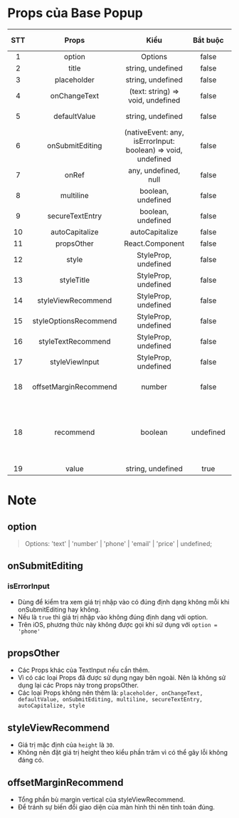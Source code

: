 # Props của Base Popup
| STT | Props | Kiểu | Bắt buộc | Mô tả | Giá trị mặc định
| :----:|:-------------:|:---------:|:-----------:|:------------------:|:------------------:|
| 1 | option | Options | false | options TextInput | text |
| 2 | title | string, undefined | false | title above TextInput | undefined |
| 3 | placeholder | string, undefined | false | placeholder TextInput | undefined |
| 4 | onChangeText | (text: string) => void, undefined | false | onChangeText TextInput | undefined |
| 5 | defaultValue | string, undefined | false | defaultValue TextInput | undefined |
| 6 | onSubmitEditing | (nativeEvent: any, isErrorInput: boolean) => void, undefined | false | onSubmitEditing TextInput | undefined |
| 7 | onRef | any, undefined, null | false | ref TextInput | |
| 8 | multiline | boolean, undefined | false | multiline TextInput | undefined |
| 9 | secureTextEntry | boolean, undefined | false | secureTextEntry TextInput | undefined |
| 10 | autoCapitalize | autoCapitalize | false | autoCapitalize | undefined |
| 11 | propsOther | React.Component<TextInputProps> | false | Props other TextInput | undefined |
| 12 | style | StyleProp<ViewStyle>, undefined | false |  style TextInput | undefined |
| 13 | styleTitle | StyleProp<TextStyle>, undefined | false | style title TextInput | undefined |
| 14 | styleViewRecommend | StyleProp<ViewStyle>, undefined | false | style view recommend | undefined |
| 15 | styleOptionsRecommend | StyleProp<ViewStyle>, undefined | false | style options recommend | undefined |
| 16 | styleTextRecommend | StyleProp<TextStyle>, undefined | false | style text recommend | undefined |
| 17 | styleViewInput | StyleProp<ViewStyle>, undefined | false | style view cover TextInput | undefined |
| 18 | offsetMarginRecommend | number | false | sum margin vertical of styleViewRecommend | 0 |
| 18 | recommend | boolean | undefined | false | show options recommend if true. Only used when `option = price` | false |
| 19 | value | string, undefined | true | value TextInput | undefined |

# Note
## option
> Options: 'text' | 'number' | 'phone' | 'email' | 'price' | undefined;
## onSubmitEditing
### isErrorInput
- Dùng để kiểm tra xem giá trị nhập vào có đúng định dạng không mỗi khi onSubmitEditing hay không.
- Nếu là `true` thì giá trị nhập vào không đúng định dạng với option.
- Trên iOS, phương thức này không được gọi khi sử dụng với `option = 'phone'`
## propsOther
- Các Props khác của TextInput nếu cần thêm.
- Vì có các loại Props đã được sử dụng ngay bên ngoài. Nên là không sử dụng lại các Props này trong propsOther.
- Các loại Props không nên thêm là: `placeholder, onChangeText, defaultValue, onSubmitEditing, multiline, secureTextEntry, autoCapitalize, style`
## styleViewRecommend
- Giá trị mặc định của `height` là `30`.
- Không nên đặt giá trị height theo kiểu phần trăm vì có thể gây lỗi không đáng có.
## offsetMarginRecommend
- Tổng phần bù margin vertical của styleViewRecommend.
- Để tránh sự biến đổi giao diện của màn hình thì nên tính toán đúng.

